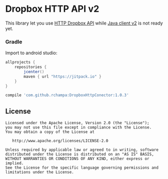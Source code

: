 Dropbox HTTP API v2
====================

This library let you use [HTTP Dropbox API](https://www.dropbox.com/developers/documentation/http) while [Java client v2](https://www.dropbox.com/developers/documentation/java) is not ready yet.

### Gradle

Import to android studio:
```groovy
allprojects {
    repositories {
        jcenter()
        maven { url "https://jitpack.io" }
    }
}

compile 'com.github.rchampa:DropboxHttpConector:1.0.3'
```



License
-------

    Licensed under the Apache License, Version 2.0 (the "License");
    you may not use this file except in compliance with the License.
    You may obtain a copy of the License at

       http://www.apache.org/licenses/LICENSE-2.0

    Unless required by applicable law or agreed to in writing, software
    distributed under the License is distributed on an "AS IS" BASIS,
    WITHOUT WARRANTIES OR CONDITIONS OF ANY KIND, either express or implied.
    See the License for the specific language governing permissions and
    limitations under the License.


 [1]: http://square.github.io/okhttp

